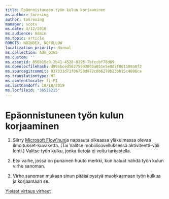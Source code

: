 ```yaml
---
title: Epäonnistuneen työn kulun korjaaminen
ms.author: toresing
author: tomresing
manager: scotv
ms.date: 4/12/2018
ms.audience: Admin
ms.topic: article
ROBOTS: NOINDEX, NOFOLLOW
localization_priority: Normal
ms.collection: Adm_O365
ms.custom: ''
ms.assetid: 856b15c9-2b41-4528-8195-7bfccbf78d69
ms.openlocfilehash: d99abced5627599380ba8b1e5e8d7f8d1109a8f2
ms.sourcegitcommit: 037331d71f06750d972c0b6278b23bb15c4806ca
ms.translationtype: MT
ms.contentlocale: fi-FI
ms.lasthandoff: 10/18/2019
ms.locfileid: "36525215"
---
```

# <a name="fix-a-flow-that-failed"></a>Epäonnistuneen työn kulun korjaaminen

1. Siirry [Microsoft Flow'hun](https://flow.microsoft.com/)ja napsauta oikeassa yläkulmassa olevaa ilmoitukset-kuvaketta. (Tai Valitse mobiilisovelluksessa aktiviteetti-väli lehti.) Valitse työn kulku, jonka tietoja ei voitu tarkastella.
    
2. Etsi vaihe, jossa on punainen huuto merkki, kun haluat nähdä työn kulun virhe sanoman.
    
3. Virhe sanoman mukaan sinun pitäisi pystyä muokkaamaan työn kulkua ja korjaamaan se. 
    
[Yleiset virtaus virheet](https://go.microsoft.com/fwlink/?linkid=872110)
  

